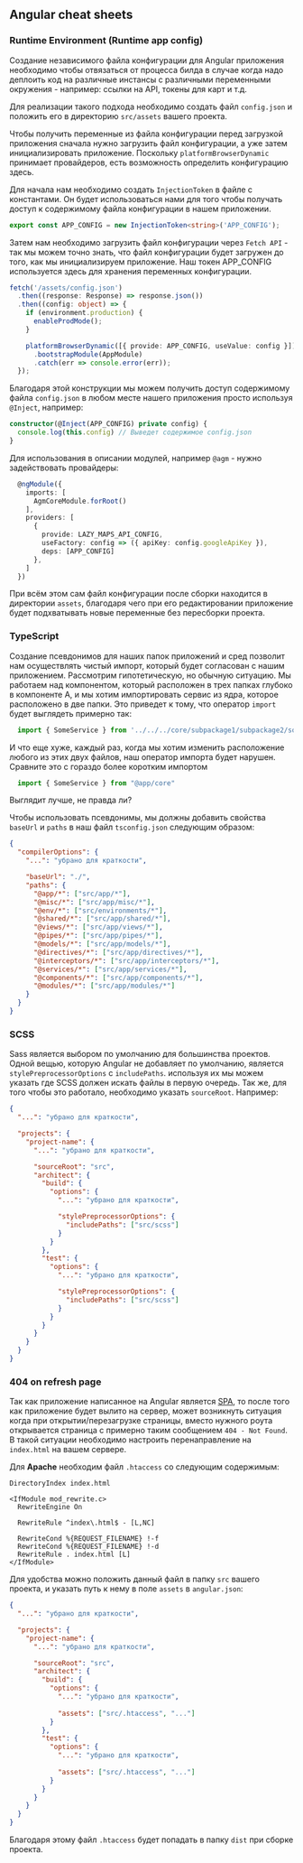 ## Angular cheat sheets

### Runtime Environment (Runtime app config)

Создание независимого файла конфигурации для Angular приложения необходимо чтобы отвязаться от 
процесса билда в случае когда надо деплоить код на различные инстансы с различными переменными 
окружения - например: ссылки на API, токены для карт и т.д.

Для реализации такого подхода необходимо создать файл `config.json` и положить его в директорию 
`src/assets` вашего проекта.

Чтобы получить переменные из файла конфигурации перед загрузкой приложения 
сначала нужно загрузить файл конфигурации, а уже затем инициализировать приложение.
Поскольку `platformBrowserDynamic` принимает провайдеров, есть
возможность определить конфигурацию здесь.

Для начала нам необходимо создать `InjectionToken` в файле с константами. Он будет использоваться 
нами для того чтобы получать доступ к содержимому файла конфигурации в нашем приложении. 

```typescript
export const APP_CONFIG = new InjectionToken<string>('APP_CONFIG');
```

Затем нам необходимо загрузить файл конфигурации через `Fetch API` - так мы можем точно знать, 
что файл конфигурации будет загружен до того, как мы инициализируем приложение. Наш токен 
APP_CONFIG используется здесь для хранения переменных конфигурации.

```typescript
fetch('/assets/config.json')
  .then((response: Response) => response.json())
  .then((config: object) => {
    if (environment.production) {
      enableProdMode();
    }

    platformBrowserDynamic([{ provide: APP_CONFIG, useValue: config }])
      .bootstrapModule(AppModule)
      .catch(err => console.error(err));
  });
```

Благодаря этой конструкции мы можем получить доступ содержимому файла `config.json` в любом месте 
нашего приложения просто используя `@Inject`, например:

```typescript
constructor(@Inject(APP_CONFIG) private config) {
  console.log(this.config) // Выведет содержимое config.json
}
```

Для использования в описании модулей, например `@agm` - нужно задействовать провайдеры:

```typescript
  @ngModule({
    imports: [
      AgmCoreModule.forRoot()
    ],
    providers: [
      {
        provide: LAZY_MAPS_API_CONFIG,
        useFactory: config => ({ apiKey: config.googleApiKey }),
        deps: [APP_CONFIG]
      },
    ]
  })
```

При всём этом сам файл конфигурации после сборки находится в директории `assets`, благодаря чего при 
его редактировании приложение будет подхватывать новые переменные без пересборки проекта.

### TypeScript

Создание псевдонимов для наших папок приложений и сред позволит нам осуществлять чистый импорт,
который будет согласован с нашим приложением. Рассмотрим гипотетическую, но обычную ситуацию.
Мы работаем над компонентом, который расположен в трех папках глубоко в компоненте A, и мы хотим 
импортировать сервис из ядра, которое расположено в две папки. Это приведет к тому, что оператор
`import` будет выглядеть примерно так: 

```typescript
  import { SomeService } from '../../../core/subpackage1/subpackage2/some.service';
```

И что еще хуже, каждый раз, когда мы хотим изменить расположение любого из этих двух файлов, 
наш оператор импорта будет нарушен. Сравните это с гораздо более коротким импортом

```typescript
  import { SomeService } from "@app/core"
```

Выглядит лучше, не правда ли?

Чтобы использовать псевдонимы, мы должны добавить свойства `baseUrl` и `paths` в наш файл
`tsconfig.json` следующим образом:

```json
{
  "compilerOptions": {
    "...": "убрано для краткости",

    "baseUrl": "./",
    "paths": {
      "@app/*": ["src/app/*"],
      "@misc/*": ["src/app/misc/*"],
      "@env/*": ["src/environments/*"],
      "@shared/*": ["src/app/shared/*"],
      "@views/*": ["src/app/views/*"],
      "@pipes/*": ["src/app/pipes/*"],
      "@models/*": ["src/app/models/*"],
      "@directives/*": ["src/app/directives/*"],
      "@interceptors/*": ["src/app/interceptors/*"],
      "@services/*": ["src/app/services/*"],
      "@components/*": ["src/app/components/*"],
      "@modules/*": ["src/app/modules/*"]
    }
  }
}
```

### SCSS

Sass является выбором по умолчанию для большинства проектов.
Одной вещью, которую Angular не добавляет по умолчанию, является `stylePreprocessorOptions` с
`includePaths`. используя их мы можем указать где SCSS должен искать файлы в первую очередь.
Так же, для того чтобы это работало, необходимо указать `sourceRoot`.
Например:
```json
{
  "...": "убрано для краткости",

  "projects": {
    "project-name": {
      "...": "убрано для краткости",

      "sourceRoot": "src",
      "architect": {
        "build": {
          "options": {
            "...": "убрано для краткости",

            "stylePreprocessorOptions": {
              "includePaths": ["src/scss"]
            }
          }
        },
        "test": {
          "options": {
            "...": "убрано для краткости",

            "stylePreprocessorOptions": {
              "includePaths": ["src/scss"]
            }
          }
        }
      }
    }
  }
}
```

###  404 on refresh page

Так как приложение написанное на Angular является [SPA](https://en.wikipedia.org/wiki/Single-page_application), то после того как приложение будет вылито на сервер, может возникнуть ситуация когда 
при открытии/перезагрузке страницы, вместо нужного роута открывается страница с примерно таким сообщением `404 - Not Found`. В такой ситуации
необходимо настроить перенаправление на `index.html` на вашем сервере.

Для **Apache** необходим файл `.htaccess` со следующим содержимым:

```apacheconfig
DirectoryIndex index.html

<IfModule mod_rewrite.c>
  RewriteEngine On

  RewriteRule ^index\.html$ - [L,NC]

  RewriteCond %{REQUEST_FILENAME} !-f
  RewriteCond %{REQUEST_FILENAME} !-d
  RewriteRule . index.html [L]
</IfModule>
```

Для удобства можно положить данный файл в папку `src` вашего проекта, и указать путь к нему в поле `assets` в `angular.json`:

```json
{
  "...": "убрано для краткости",

  "projects": {
    "project-name": {
      "...": "убрано для краткости",

      "sourceRoot": "src",
      "architect": {
        "build": {
          "options": {
            "...": "убрано для краткости",
            
            "assets": ["src/.htaccess", "..."]
          }
        },
        "test": {
          "options": {
            "...": "убрано для краткости",
                                                     
            "assets": ["src/.htaccess", "..."]
          }
        }
      }
    }
  }
}
```

Благодаря этому файл `.htaccess` будет попадать в папку `dist` при сборке проекта.
